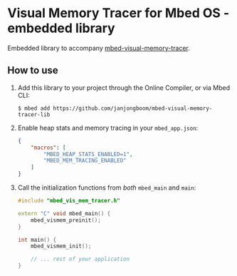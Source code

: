 # Visual Memory Tracer for Mbed OS - embedded library

Embedded library to accompany [mbed-visual-memory-tracer](https://github.com/janjongboom/mbed-visual-memory-tracer).

## How to use

1. Add this library to your project through the Online Compiler, or via Mbed CLI:

    ```
    $ mbed add https://github.com/janjongboom/mbed-visual-memory-tracer-lib
    ```

1. Enable heap stats and memory tracing in your `mbed_app.json`:

    ```json
    {
        "macros": [
            "MBED_HEAP_STATS_ENABLED=1",
            "MBED_MEM_TRACING_ENABLED"
        ]
    }
    ```

1. Call the initialization functions from *both* `mbed_main` and `main`:

    ```cpp
    #include "mbed_vis_mem_tracer.h"

    extern "C" void mbed_main() {
        mbed_vismem_preinit();
    }

    int main() {
        mbed_vismem_init();

        // ... rest of your application
    }
    ```
